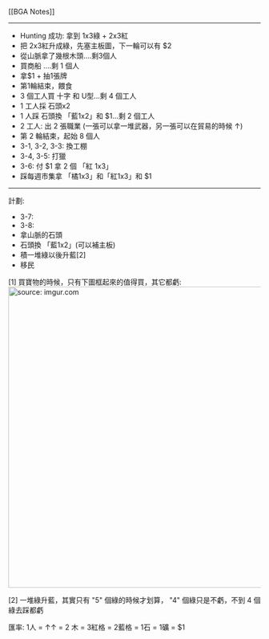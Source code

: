 [[BGA Notes]]

---

- Hunting 成功: 拿到 1x3綠 + 2x3紅
- 把 2x3紅升成綠，先塞主板圖，下一輪可以有 $2
- 從山脈拿了幾根木頭....剩3個人
- 買商船 ....剩 1 個人
- 拿$1 + 抽1張牌
- 第1輪結束，餵食
- 3 個工人買 十字 和 U型...剩 4 個工人
- 1 工人採 石頭x2
- 1 人踩 石頭換 「藍1x2」和 $1...剩 2 個工人
- 2 工人: 出 2 張職業 (一張可以拿一堆武器，另一張可以在貿易的時候 ↑)
- 第 2 輪結束，起始 8 個人
- 3-1, 3-2, 3-3: 換工棚
- 3-4, 3-5: 打獵
- 3-6: 付 $1 拿 2 個 「紅 1x3」
- 踩每週市集拿 「橘1x3」和「紅1x3」和 $1

---

計劃:
- 3-7: 
- 3-8: 
- 拿山脈的石頭
- 石頭換 「藍1x2」(可以補主板)
- 積一堆綠以後升藍[2]
- 移民

[1] 買寶物的時候，只有下圖框起來的值得買，其它都虧:
<a href="https://imgur.com/60rKtN0"><img src="https://i.imgur.com/60rKtN0.jpg" title="source: imgur.com" width="600px"/></a>

[2] 一堆綠升藍，其實只有 "5" 個綠的時候才划算， "4" 個綠只是不虧，不到 4 個綠去踩都虧

匯率: 1人 = ↑↑ = 2 木 = 3紅格 = 2藍格 = 1石 = 1礦 = $1